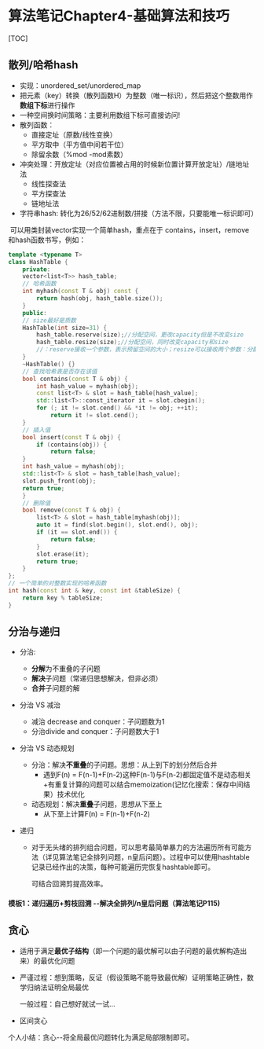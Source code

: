 # 算法笔记Chapter4-基础算法和技巧

[TOC]

## 散列/哈希hash

* 实现：unordered_set/unordered_map
* 把元素（key）转换（散列函数H）为整数（唯一标识），然后把这个整数用作**数组下标**进行操作
* 一种空间换时间策略：主要利用数组下标可直接访问!
* 散列函数：
  * 直接定址（原数/线性变换）
  * 平方取中（平方值中间若干位）
  * 除留余数（%mod -mod素数）
* 冲突处理：开放定址（对应位置被占用的时候新位置计算开放定址）/链地址法
  * 线性探查法
  * 平方探查法
  * 链地址法
* 字符串hash: 转化为26/52/62进制数/拼接（方法不限，只要能唯一标识即可）

​	可以用类封装vector实现一个简单hash，重点在于 contains，insert，remove和hash函数书写，例如：

```C++
template <typename T>
class HashTable {
	private:
	vector<list<T>> hash_table;
	// 哈希函数
	int myhash(const T & obj) const {
		return hash(obj, hash_table.size());
	}
	public:
	// size最好是质数
	HashTable(int size=31) {
		hash_table.reserve(size);//分配空间，更改capacity但是不改变size
		hash_table.resize(size);//分配空间，同时改变capacity和size
        //：reserve接收一个参数，表示预留空间的大小；resize可以接收两个参数：分配空间的大小和要加入的新元素的值，如果第二个参数被省略，那么就调用元素对象的默认构造函数。
	}
	~HashTable() {}
	// 查找哈希表是否存在该值
	bool contains(const T & obj) {
		int hash_value = myhash(obj);
		const list<T> & slot = hash_table[hash_value];
		std::list<T>::const_iterator it = slot.cbegin();
		for (; it != slot.cend() && *it != obj; ++it);
			return it != slot.cend();
	}
	// 插入值
	bool insert(const T & obj) {
		if (contains(obj)) {
			return false;
	}
	int hash_value = myhash(obj);
	std::list<T> & slot = hash_table[hash_value];
	slot.push_front(obj);
	return true;
	}
	// 删除值
	bool remove(const T & obj) {
		list<T> & slot = hash_table[myhash(obj)];
		auto it = find(slot.begin(), slot.end(), obj);
		if (it == slot.end()) {
			return false;
		}
		slot.erase(it);
		return true;
	}
};
// 一个简单的对整数实现的哈希函数
int hash(const int & key, const int &tableSize) {
	return key % tableSize;
}
```



## 分治与递归

* 分治:
  * **分解**为不重叠的子问题
  * **解决**子问题（常递归思想解决，但非必须）
  * **合并**子问题的解
  
* 分治 VS 减治
  * 减治 decrease and conquer：子问题数为1
  * 分治divide and conquer：子问题数大于1
  
* 分治 VS 动态规划
  * 分治：解决**不重叠**的子问题。思想：从上到下的划分然后合并
    * 遇到F(n) = F(n-1)+F(n-2)这种F(n-1)与F(n-2)都固定值不是动态相关+有重复计算的问题可以结合memoization(记忆化搜索：保存中间结果）技术优化
  * 动态规划：解决**重叠**子问题，思想从下至上
    * 从下至上计算F(n) = F(n-1)+F(n-2)
  
* 递归

  * 对于无头绪的排列组合问题，可以思考最简单暴力的方法遍历所有可能方法（详见算法笔记全排列问题，n皇后问题）。过程中可以使用hashtable记录已经作出的决策，每种可能遍历完恢复hashtable即可。

    可结合回溯剪提高效率。

#### 模板1：递归遍历+剪枝回溯 --解决全排列/n皇后问题（算法笔记P115)



## 贪心

* 适用于满足**最优子结构**（即一个问题的最优解可以由子问题的最优解构造出来）的最优化问题

* 严谨过程：想到策略，反证（假设策略不能导致最优解）证明策略正确性，数学归纳法证明全局最优

  一般过程：自己想好就试一试...

* 区间贪心

个人小结：贪心--将全局最优问题转化为满足局部限制即可。